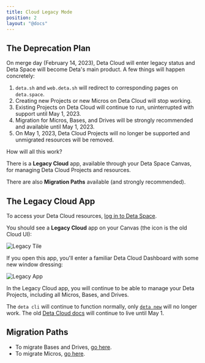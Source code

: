 ```yaml
---
title: Cloud Legacy Mode
position: 2
layout: "@docs"
---
```



## The Deprecation Plan

On merge day (February 14, 2023), Deta Cloud will enter legacy status and Deta Space will become Deta's main product. A few things will happen concretely:

1. `deta.sh` and `web.deta.sh` will redirect to corresponding pages on `deta.space`.
2. Creating new Projects or new Micros on Deta Cloud will stop working.
3. Existing Projects on Deta Cloud will continue to run, uninterrupted with support until May 1, 2023.
4. Migration for Micros, Bases, and Drives will be strongly recommended and available until May 1, 2023.
5. On May 1, 2023, Deta Cloud Projects will no longer be supported and unmigrated resources will be removed.

How will all this work? 

There is a **Legacy Cloud** app, available through your Deta Space Canvas, for managing Deta Cloud Projects and resources.

There are also **Migration Paths** available (and strongly recommended).

## The Legacy Cloud App

To access your Deta Cloud resources, [log in to Deta Space](https://deta.space/login).

You should see a **Legacy Cloud** app on your Canvas (the icon is the old Cloud UI):

![Legacy Tile](/docs_assets/migration_assets/legacy_mode/legacy-on-canvas.webp)

If you open this app, you'll enter a familiar Deta Cloud Dashboard with some new window dressing:

![Legacy App](/docs_assets/migration_assets/legacy_mode/legacy-dashboard.webp)

In the Legacy Cloud app, you will continue to be able to manage your Deta Projects, including all Micros, Bases, and Drives.

The `deta cli` will continue to function normally, only [`deta new`](https://docs.deta.sh/docs/cli/commands#deta-new) will no longer work. The old [Deta Cloud docs](https://docs.deta.sh/docs/home/) will continue to live until May 1.

## Migration Paths

- To migrate Bases and Drives, [go here](/migration/guides/import-a-project).
- To migrate Micros, [go here](/migration/guides/migrate-a-micro).




